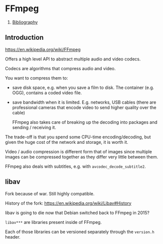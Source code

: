 # FFmpeg

1. [Bibliography](bibliography.md)

## Introduction

<https://en.wikipedia.org/wiki/FFmpeg>

Offers a high level API to abstract multiple audio and video codecs.

Codecs are algorithms that compress audio and video.

You want to compress them to:

-   save disk space, e.g. when you save a film to disk. The container (e.g. OGG), contains a coded video file.

-   save bandwidth when it is limited. E.g. networks, USB cables (there are professional cameras that encode video to send higher quality over the cable)

    FFmpeg also takes care of breaking up the decoding into packages and sending / receiving it.

The trade-off is that you spend some CPU-time encoding/decoding, but given the huge cost of the network and storage, it is worth it.

Video / audio compression is different form that of images since multiple images can be compressed together as they differ very little between them.

FFmpeg also deals with subtitles, e.g. with `avcodec_decode_subtitle2`.

## libav

Fork because of war. Still highly compatible.

History of the fork: https://en.wikipedia.org/wiki/Libav#History

libav is going to die now that Debian switched back to FFmpeg in 2015?

`libav***` are libraries present inside of FFmpeg.

Each of those libraries can be versioned separately through the `version.h` header.

